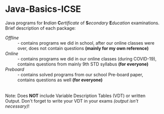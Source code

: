 # Java-Basics-ICSE
Java programs for <b>I</b><i>ndian</i> <b>C</b><i>ertificate</i> of <b>S</b><i>econdary</i> <b>E</b><i>ducation</i> examinations.
<br>
Brief description of each package:
<dl>
<dt><i>Offline</i></dt>
<dd> - contains programs we did in school, after our online classes were over, does not contain questions <b>(mainly for my own reference)</b></dd>
<dt><i>Online</i></dt>
<dd> - contains programs we did in our online classes (during COVID-19), contains questions from mainly 9th STD syllabus <b>(for everyone)</b></dd>
<dt><i>Preboard</i></dt>
<dd> - contains solved programs from our school Pre-board paper, contains questions as well <b>(for everyone)</b></dd>
<br>
<br>
Note:
Does <b>NOT</b> include Variable Description Tables (VDT) or written Output. Don't forget to write your VDT in your exams <i>(output isn't necessary)</i>!

